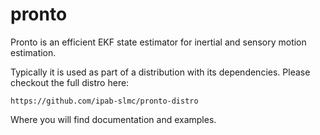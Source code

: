 pronto
======

Pronto is an efficient EKF state estimator for inertial and sensory
motion estimation.

Typically it is used as part of a distribution with its dependencies.
Please checkout the full distro here:

    https://github.com/ipab-slmc/pronto-distro

Where you will find documentation and examples.
